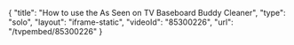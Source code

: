 {
    "title": "How to use the As Seen on TV Baseboard Buddy Cleaner",
    "type": "solo",
    "layout": "iframe-static",
    "videoId": "85300226",
    "url": "\/tvpembed\/85300226"
}